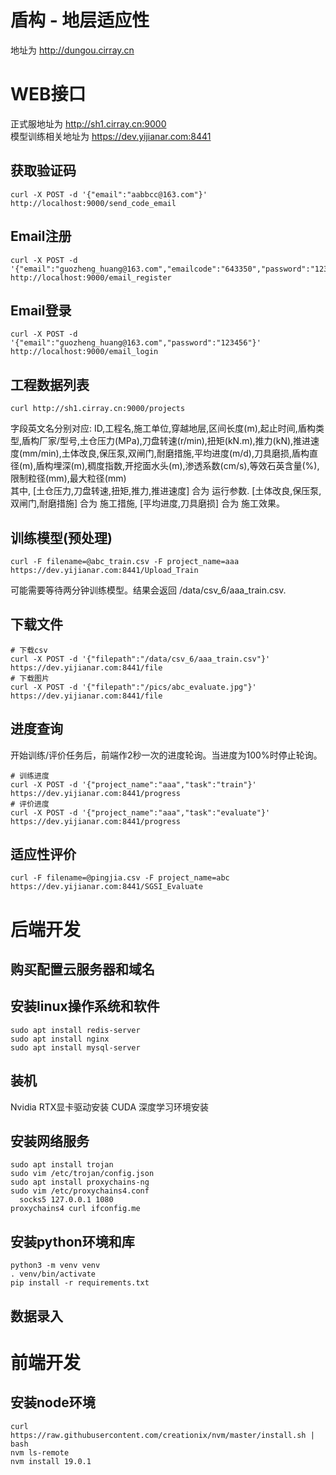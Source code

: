 # 盾构 - 地层适应性
地址为 http://dungou.cirray.cn

# WEB接口
正式服地址为 http://sh1.cirray.cn:9000  
模型训练相关地址为 https://dev.yijianar.com:8441
## 获取验证码
```shell
curl -X POST -d '{"email":"aabbcc@163.com"}' http://localhost:9000/send_code_email
```
## Email注册
```shell
curl -X POST -d '{"email":"guozheng_huang@163.com","emailcode":"643350","password":"123456"}' http://localhost:9000/email_register
```
## Email登录
```shell
curl -X POST -d '{"email":"guozheng_huang@163.com","password":"123456"}' http://localhost:9000/email_login
```
## 工程数据列表
```shell
curl http://sh1.cirray.cn:9000/projects
```
字段英文名分别对应: ID,工程名,施工单位,穿越地层,区间长度(m),起止时间,盾构类型,盾构厂家/型号,土仓压力(MPa),刀盘转速(r/min),扭矩(kN.m),推力(kN),推进速度(mm/min),土体改良,保压泵,双闸门,耐磨措施,平均进度(m/d),刀具磨损,盾构直径(m),盾构埋深(m),稠度指数,开挖面水头(m),渗透系数(cm/s),等效石英含量(%),限制粒径(mm),最大粒径(mm)  
其中, [土仓压力,刀盘转速,扭矩,推力,推进速度] 合为 运行参数. [土体改良,保压泵,双闸门,耐磨措施] 合为 施工措施, [平均进度,刀具磨损] 合为 施工效果。
## 训练模型(预处理)
```shell
curl -F filename=@abc_train.csv -F project_name=aaa https://dev.yijianar.com:8441/Upload_Train
```
可能需要等待两分钟训练模型。结果会返回 /data/csv_6/aaa_train.csv. 
## 下载文件
```shell
# 下载csv
curl -X POST -d '{"filepath":"/data/csv_6/aaa_train.csv"}' https://dev.yijianar.com:8441/file
# 下载图片
curl -X POST -d '{"filepath":"/pics/abc_evaluate.jpg"}' https://dev.yijianar.com:8441/file
```
## 进度查询
开始训练/评价任务后，前端作2秒一次的进度轮询。当进度为100%时停止轮询。
```shell
# 训练进度
curl -X POST -d '{"project_name":"aaa","task":"train"}' https://dev.yijianar.com:8441/progress
# 评价进度
curl -X POST -d '{"project_name":"aaa","task":"evaluate"}' https://dev.yijianar.com:8441/progress
```
## 适应性评价
```shell
curl -F filename=@pingjia.csv -F project_name=abc https://dev.yijianar.com:8441/SGSI_Evaluate
```

# 后端开发
## 购买配置云服务器和域名
## 安装linux操作系统和软件
```shell
sudo apt install redis-server
sudo apt install nginx
sudo apt install mysql-server
```
## 装机
Nvidia RTX显卡驱动安装
CUDA 深度学习环境安装
## 安装网络服务
```shell
sudo apt install trojan
sudo vim /etc/trojan/config.json
sudo apt install proxychains-ng
sudo vim /etc/proxychains4.conf
  socks5 127.0.0.1 1080
proxychains4 curl ifconfig.me
```
## 安装python环境和库
```shell
python3 -m venv venv
. venv/bin/activate
pip install -r requirements.txt
```
## 数据录入

# 前端开发
## 安装node环境
```shell
curl https://raw.githubusercontent.com/creationix/nvm/master/install.sh | bash
nvm ls-remote
nvm install 19.0.1
```
